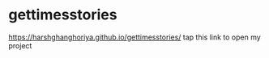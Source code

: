 # gettimesstories
https://harshghanghoriya.github.io/gettimesstories/ tap this link to open my project

